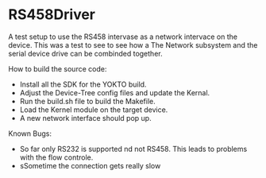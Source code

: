 <h1>RS458Driver</h1>

A test setup to use the RS458 intervase as a network intervace on the device. 
This was a test to see to see how a The Network subsystem and the serial device drive can be combinded together. 

How to build the source code:
<ul>
  <li> Install all the SDK for the YOKTO build. </li>
  <li> Adjust the Device-Tree config files and update the Kernal. </li>
  <li> Run the build.sh file to build the Makefile. </li>
  <li> Load the Kernel module on the target device. </li>
  <li> A new network interface should pop up. </li>
</ul>


Known Bugs:
<ul>
  <li> So far only RS232 is supported nd not RS458. This leads to problems with the flow controle. </li>
  <li> sSometime the connection gets really slow</li>
</ul>
